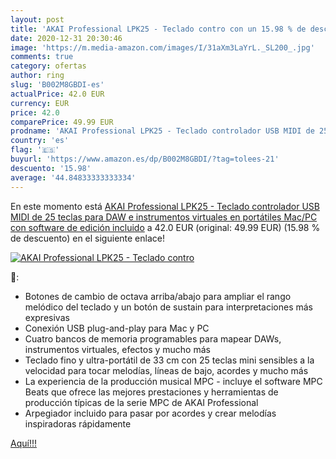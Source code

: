 ```yaml
---
layout: post
title: 'AKAI Professional LPK25 - Teclado contro con un 15.98 % de descuento'
date: 2020-12-31 20:30:46
image: 'https://m.media-amazon.com/images/I/31aXm3LaYrL._SL200_.jpg'
comments: true
category: ofertas
author: ring
slug: 'B002M8GBDI-es'
actualPrice: 42.0 EUR
currency: EUR
price: 42.0
comparePrice: 49.99 EUR
prodname: 'AKAI Professional LPK25 - Teclado controlador USB MIDI de 25 teclas para DAW e instrumentos virtuales en portátiles  Mac/PC  con software de edición incluido'
country: 'es'
flag: '🇪🇸'
buyurl: 'https://www.amazon.es/dp/B002M8GBDI/?tag=tolees-21'
descuento: '15.98'
average: '44.84833333333334'
---
```


En este momento está [AKAI Professional LPK25 - Teclado controlador USB MIDI de 25 teclas para DAW e instrumentos virtuales en portátiles  Mac/PC  con software de edición incluido](https://www.amazon.es/dp/B002M8GBDI/?tag=tolees-21) a 42.0 EUR (original: 49.99 EUR) (15.98 %  de descuento) en el siguiente enlace!

[![AKAI Professional LPK25 - Teclado contro](https://m.media-amazon.com/images/I/31aXm3LaYrL._SL200_.jpg)](https://www.amazon.es/dp/B002M8GBDI/?tag=tolees-21)

🔎:

- Botones de cambio de octava arriba/abajo para ampliar el rango melódico del teclado y un botón de sustain para interpretaciones más expresivas
- Conexión USB plug-and-play para Mac y PC
- Cuatro bancos de memoria programables para mapear DAWs, instrumentos virtuales, efectos y mucho más
- Teclado fino y ultra-portátil de 33 cm con 25 teclas mini sensibles a la velocidad para tocar melodías, líneas de bajo, acordes y mucho más
- La experiencia de la producción musical MPC - incluye el software MPC Beats que ofrece las mejores prestaciones y herramientas de producción típicas de la serie MPC de AKAI Professional
- Arpegiador incluido para pasar por acordes y crear melodías inspiradoras rápidamente

[Aquí!!!](https://www.amazon.es/dp/B002M8GBDI/?tag=tolees-21)

